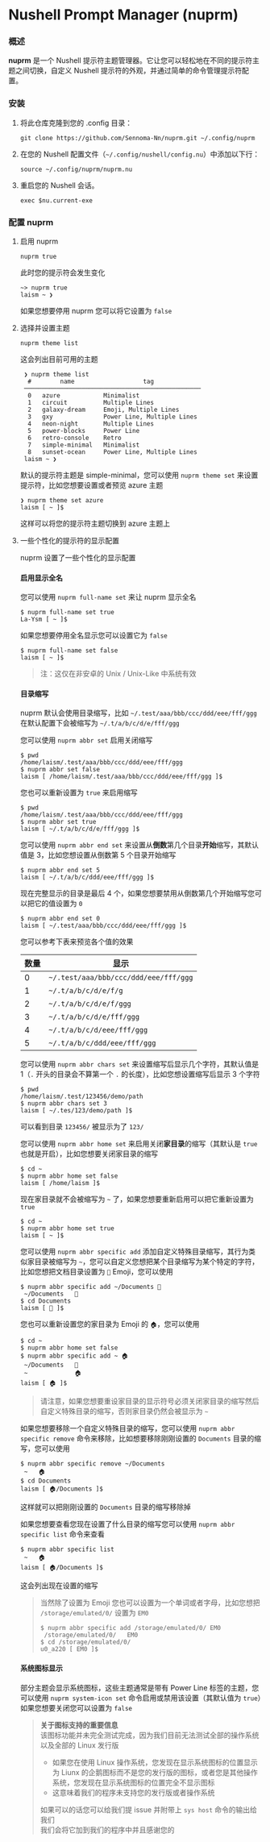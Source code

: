 # Nushell Prompt Manager (nuprm)

### 概述
**nuprm** 是一个 Nushell 提示符主题管理器。它让您可以轻松地在不同的提示符主题之间切换，自定义 Nushell 提示符的外观，并通过简单的命令管理提示符配置。

### 安装
1. 将此仓库克隆到您的 .config 目录：
    ```nu
    git clone https://github.com/Sennoma-Nn/nuprm.git ~/.config/nuprm
    ```

2. 在您的 Nushell 配置文件（`~/.config/nushell/config.nu`）中添加以下行：
    ```nu
    source ~/.config/nuprm/nuprm.nu
    ```

3. 重启您的 Nushell 会话。
    ```nu
    exec $nu.current-exe
    ```

### 配置 nuprm
1. 启用 nuprm

    ```nu
    nuprm true
    ```

    此时您的提示符会发生变化
    ```nu
    ~> nuprm true
    laism ~ ❯ 
    ```

    如果您想要停用 nuprm 您可以将它设置为 `false`

2. 选择并设置主题

   ```nu
   nuprm theme list
   ```

   这会列出目前可用的主题
   ```nu
    ❯ nuprm theme list
     #        name                   tag
    ─────────────────────────────────────────────────
     0   azure            Minimalist
     1   circuit          Multiple Lines
     2   galaxy-dream     Emoji, Multiple Lines
     3   gxy              Power Line, Multiple Lines
     4   neon-night       Multiple Lines
     5   power-blocks     Power Line
     6   retro-console    Retro
     7   simple-minimal   Minimalist
     8   sunset-ocean     Power Line, Multiple Lines
    laism ~ ❯ 
    ```

    默认的提示符主题是 simple-minimal，您可以使用 `nuprm theme set` 来设置提示符，比如您想要设置或者预览 azure 主题
    ```nu
    ❯ nuprm theme set azure
    laism [ ~ ]$ 
    ```

    这样可以将您的提示符主题切换到 azure 主题上

3. 一些个性化的提示符的显示配置

    nuprm 设置了一些个性化的显示配置

    #### 启用显示全名
    您可以使用 `nuprm full-name set` 来让 nuprm 显示全名
    ```nu
    $ nuprm full-name set true
    La-Ysm [ ~ ]$ 
    ```

    如果您想要停用全名显示您可以设置它为 `false`
    ```nu
    $ nuprm full-name set false
    laism [ ~ ]$ 
    ```

    > 注：这仅在非安卓的 Unix / Unix-Like 中系统有效

    #### 目录缩写
    nuprm 默认会使用目录缩写，比如 `~/.test/aaa/bbb/ccc/ddd/eee/fff/ggg` 在默认配置下会被缩写为 `~/.t/a/b/c/d/e/fff/ggg`

    您可以使用 `nuprm abbr set` 启用关闭缩写
    ```nu
    $ pwd
    /home/laism/.test/aaa/bbb/ccc/ddd/eee/fff/ggg
    $ nuprm abbr set false
    laism [ /home/laism/.test/aaa/bbb/ccc/ddd/eee/fff/ggg ]$ 
    ```

    您也可以重新设置为 `true` 来启用缩写
    ```nu
    $ pwd
    /home/laism/.test/aaa/bbb/ccc/ddd/eee/fff/ggg
    $ nuprm abbr set true
    laism [ ~/.t/a/b/c/d/e/fff/ggg ]$ 
    ```

    您可以使用 `nuprm abbr end set` 来设置从**倒数**第几个目录**开始**缩写，其默认值是 3，比如您想设置从倒数第 5 个目录开始缩写
    ```nu
    $ nuprm abbr end set 5
    laism [ ~/.t/a/b/c/ddd/eee/fff/ggg ]$ 
    ```

    现在完整显示的目录是最后 4 个，如果您想要禁用从倒数第几个开始缩写您可以把它的值设置为 `0`
    ```nu
    $ nuprm abbr end set 0
    laism [ ~/.test/aaa/bbb/ccc/ddd/eee/fff/ggg ]$ 
    ```

    您可以参考下表来预览各个值的效果

    |数量|显示|
    |-|-|
    |0|`~/.test/aaa/bbb/ccc/ddd/eee/fff/ggg`|
    |1|`~/.t/a/b/c/d/e/f/g`|
    |2|`~/.t/a/b/c/d/e/f/ggg`|
    |3|`~/.t/a/b/c/d/e/fff/ggg`|
    |4|`~/.t/a/b/c/d/eee/fff/ggg`|
    |5|`~/.t/a/b/c/ddd/eee/fff/ggg`|

    您可以使用 `nuprm abbr chars set` 来设置缩写后显示几个字符，其默认值是 1（`.` 开头的目录会不算第一个 `.` 的长度），比如您想设置缩写后显示 3 个字符
    ```nu
    $ pwd
    /home/laism/.test/123456/demo/path
    $ nuprm abbr chars set 3
    laism [ ~/.tes/123/demo/path ]$ 
    ```

    可以看到目录 `123456/` 被显示为了 `123/`

    您可以使用 `nuprm abbr home set` 来启用关闭**家目录**的缩写（其默认是 `true` 也就是开启），比如您想要关闭家目录的缩写
    ```nu
    $ cd ~
    $ nuprm abbr home set false
    laism [ /home/laism ]$ 
    ```

    现在家目录就不会被缩写为 `~` 了，如果您想要重新启用可以把它重新设置为 `true`
    ```nu
    $ cd ~
    $ nuprm abbr home set true
    laism [ ~ ]$
    ```

    您可以使用 `nuprm abbr specific add` 添加自定义特殊目录缩写，其行为类似家目录被缩写为 `~`，您可以自定义您想把某个目录缩写为某个特定的字符，比如您想把文档目录设置为 `📄` Emoji，您可以使用
    ```nu
    $ nuprm abbr specific add ~/Documents 📄
     ~/Documents   📄
    $ cd Documents
    laism [ 📄 ]$ 
    ```

    您也可以重新设置您的家目录为 Emoji 的 `🏠`，您可以使用
    ```
    $ cd ~
    $ nuprm abbr home set false
    $ nuprm abbr specific add ~ 🏠
     ~/Documents   📄
     ~             🏠
    laism [ 🏠 ]$ 
    ```

    > 请注意，如果您想要重设家目录的显示符号必须关闭家目录的缩写然后自定义特殊目录的缩写，否则家目录仍然会被显示为 `~`

    如果您想要移除一个自定义特殊目录的缩写，您可以使用 `nuprm abbr specific remove` 命令来移除，比如想要移除刚刚设置的 `Documents` 目录的缩写，您可以使用
    ```nu
    $ nuprm abbr specific remove ~/Documents
     ~   🏠
    $ cd Documents
    laism [ 🏠/Documents ]$ 
    ```

    这样就可以把刚刚设置的 `Documents` 目录的缩写移除掉

    如果您想要查看您现在设置了什么目录的缩写您可以使用 `nuprm abbr specific list` 命令来查看
    ```nu
    $ nuprm abbr specific list
     ~   🏠
    laism [ 🏠/Documents ]$ 
    ```

    这会列出现在设置的缩写

    > 当然除了设置为 Emoji 您也可以设置为一个单词或者字母，比如您想把 `/storage/emulated/0/` 设置为 `EM0`
    > ```nu
    > $ nuprm abbr specific add /storage/emulated/0/ EM0
    >  /storage/emulated/0/   EM0
    > $ cd /storage/emulated/0/
    > u0_a220 [ EM0 ]$ 
    > ```

    #### 系统图标显示
    部分主题会显示系统图标，这些主题通常是带有 Power Line 标签的主题，您可以使用 `nuprm system-icon set` 命令启用或禁用该设置（其默认值为 `true`）如果您想要关闭您可以设置为 `false`

    > **关于图标支持的重要信息**  
    > 该图标功能并未完全测试完成，因为我们目前无法测试全部的操作系统以及全部的 Linux 发行版  
    > - 如果您在使用 Linux 操作系统，您发现在显示系统图标的位置显示为 Liunx 的企鹅图标而不是您的发行版的图标，或者您是其他操作系统，您发现在显示系统图标的位置完全不显示图标  
    > - 这意味着我们的程序未支持您的发行版或者操作系统  
    > 
    > 如果可以的话您可以给我们提 issue 并附带上 `sys host` 命令的输出给我们  
    > 我们会将它加到我们的程序中并且感谢您的